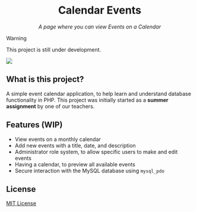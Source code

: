 <h1 align="center">Calendar Events</h1>
<p align="center"><em>A page where you can view Events on a Calendar</em></p>

> [!WARNING]
> This project is still under development. 
<img src="https://hackatime-badge.hackclub.com/U095PDJ7LHM/calandar-events"> 

## What is this project?
A simple event calendar application, to help learn and understand database functionality in PHP. This project was initially started as a **summer assignment** by one of our teachers.

## Features (WIP)
* View events on a monthly calendar
* Add new events with a title, date, and description
* Administrator role system, to allow specific users to make and edit events
* Having a calendar, to preview all available events
* Secure interaction with the MySQL database using `mysql_pdo`

## License
[MIT License](LICENSE)
